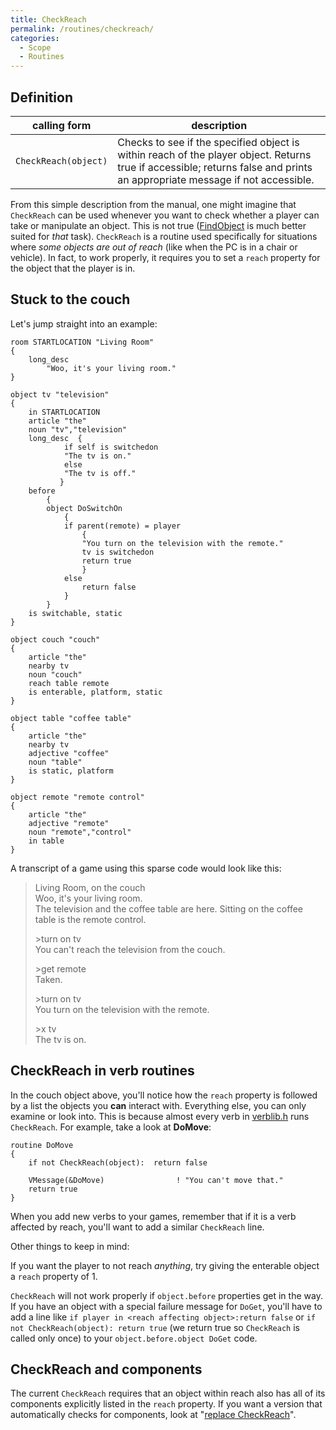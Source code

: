 ```yaml
---
title: CheckReach
permalink: /routines/checkreach/
categories: 
  - Scope
  - Routines
---
```


## Definition

| calling form         | description                                                                                                                                                                |
|----------------------|----------------------------------------------------------------------------------------------------------------------------------------------------------------------------|
| `CheckReach(object)` | Checks to see if the specified object is within reach of the player object. Returns true if accessible; returns false and prints an appropriate message if not accessible. |

From this simple description from the manual, one might imagine that
`CheckReach` can be used whenever you want to check whether a player can
take or manipulate an object. This is not true
([FindObject](FindObject) is much better suited for *that*
task). `CheckReach` is a routine used specifically for situations where
*some objects are out of reach* (like when the PC is in a chair or
vehicle). In fact, to work properly, it requires you to set a `reach`
property for the object that the player is in.

## Stuck to the couch

Let's jump straight into an example:

    room STARTLOCATION "Living Room"
    {
        long_desc
            "Woo, it's your living room."
    }

    object tv "television"
    {
        in STARTLOCATION
        article "the"
        noun "tv","television"
        long_desc  {
                if self is switchedon
                "The tv is on."
                else
                "The tv is off."
               }
        before
            {
            object DoSwitchOn
                {
                if parent(remote) = player
                    {
                    "You turn on the television with the remote."
                    tv is switchedon
                    return true
                    }
                else
                    return false
                }
            }
        is switchable, static
    }

    object couch "couch"
    {
        article "the"
        nearby tv
        noun "couch"
        reach table remote
        is enterable, platform, static
    }

    object table "coffee table"
    {
        article "the"
        nearby tv
        adjective "coffee"
        noun "table"
        is static, platform
    }

    object remote "remote control"
    {
        article "the"
        adjective "remote"
        noun "remote","control"
        in table
    }

A transcript of a game using this sparse code would look like this:

>Living Room, on the couch  
>Woo, it's your living room.  
>The television and the coffee table are here. Sitting on the coffee
>table is the remote control.
>
>&gt;turn on tv  
>You can't reach the television from the couch.
>
>&gt;get remote  
>Taken.
>
>&gt;turn on tv  
>You turn on the television with the remote.
>
>&gt;x tv  
>The tv is on.

## CheckReach in verb routines

In the couch object above, you'll notice how the `reach` property is
followed by a list the objects you **can** interact with. Everything
else, you can only examine or look into. This is because almost every
verb in [verblib.h](Verblib.h_g) runs `CheckReach`. For
example, take a look at **DoMove**:

    routine DoMove
    {
        if not CheckReach(object):  return false

        VMessage(&DoMove)                ! "You can't move that."
        return true
    }

When you add new verbs to your games, remember that if it is a verb
affected by reach, you'll want to add a similar `CheckReach` line.

Other things to keep in mind:

If you want the player to not reach *anything*, try giving the enterable
object a `reach` property of 1.

`CheckReach` will not work properly if `object.before` properties get in
the way. If you have an object with a special failure message for
`DoGet`, you'll have to add a line like
`if player in <reach affecting object>:return false` or
`if not CheckReach(object): return true` (we return true so `CheckReach`
is called only once) to your `object.before.object DoGet` code.

## CheckReach and components

The current `CheckReach` requires that an object within reach also has
all of its components explicitly listed in the `reach` property. If you
want a version that automatically checks for components, look at
"[replace CheckReach](replace_CheckReach)".
